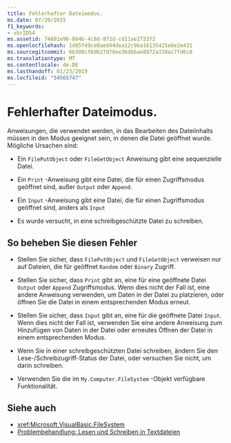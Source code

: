 ```yaml
---
title: Fehlerhafter Dateimodus.
ms.date: 07/20/2015
f1_keywords:
- vbrID54
ms.assetid: 74891e96-884b-4c8d-872d-cd11ae272372
ms.openlocfilehash: 1d85f49ce0aed44dea12c9ba16135425e6e2e431
ms.sourcegitcommit: 6b308cf6d627d78ee36dbbae8972a310ac7fd6c8
ms.translationtype: MT
ms.contentlocale: de-DE
ms.lasthandoff: 01/23/2019
ms.locfileid: "54565747"
---
```

# <a name="bad-file-mode"></a>Fehlerhafter Dateimodus.
Anweisungen, die verwendet werden, in das Bearbeiten des Dateiinhalts müssen in den Modus geeignet sein, in denen die Datei geöffnet wurde. Mögliche Ursachen sind:  
  
-   Ein `FilePutObject` oder `FileGetObject` Anweisung gibt eine sequenzielle Datei.  
  
-   Ein `Print` -Anweisung gibt eine Datei, die für einen Zugriffsmodus geöffnet sind, außer `Output` oder `Append`.  
  
-   Ein `Input` -Anweisung gibt eine Datei, die für einen Zugriffsmodus geöffnet sind, anders als `Input`  
  
-   Es wurde versucht, in eine schreibgeschützte Datei zu schreiben.  
  
## <a name="to-correct-this-error"></a>So beheben Sie diesen Fehler  
  
-   Stellen Sie sicher, dass `FilePutObject` und `FileGetObject` verweisen nur auf Dateien, die für geöffnet `Random` oder `Binary` Zugriff.  
  
-   Stellen Sie sicher, dass `Print` gibt an, eine für eine geöffnete Datei `Output` oder `Append` Zugriffsmodus. Wenn dies nicht der Fall ist, eine andere Anweisung verwenden, um Daten in der Datei zu platzieren, oder öffnen Sie die Datei in einem entsprechenden Modus erneut.  
  
-   Stellen Sie sicher, dass `Input` gibt an, eine für die geöffnete Datei `Input`. Wenn dies nicht der Fall ist, verwenden Sie eine andere Anweisung zum Hinzufügen von Daten in der Datei oder erneutes Öffnen der Datei in einem entsprechenden Modus.  
  
-   Wenn Sie in einer schreibgeschützten Datei schreiben, ändern Sie den Lese-/Schreibzugriff-Status der Datei, oder versuchen Sie nicht, um darin schreiben.  
  
-   Verwenden Sie die im `My.Computer.FileSystem` -Objekt verfügbare Funktionalität.  
  
## <a name="see-also"></a>Siehe auch
- <xref:Microsoft.VisualBasic.FileSystem>
- [Problembehandlung: Lesen und Schreiben in Textdateien](../../../visual-basic/developing-apps/programming/drives-directories-files/troubleshooting-reading-from-and-writing-to-text-files.md)
